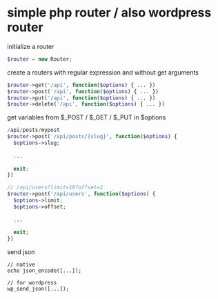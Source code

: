 # simple php router / also wordpress router

initialize a router

```php
$router = new Router;
```

create a routers with regular expression and without get arguments
```php
$router->get('/api', function($options) { ... })
$router->post('/api', function($options) { ... })
$router->put('/api', function($options) { ... })
$router->delete('/api', function($options) { ... })
```

get variables from $_POST / $_GET / $_PUT in $options

```php
/api/posts/mypost
$router->post('/api/posts/{slug}', function($options) {
  $options->slug;
  
  ...
  
  exit;
})
```

```php
// /api/users?limit=10?offset=2
$router->post('/api/users', function($options) {
  $options->limit;
  $options->offset;
  
  ...
  
  exit;
})
```

send json
```
// native
echo json_encode([...]);

// for wordpress
wp_send_json([...]);
```
